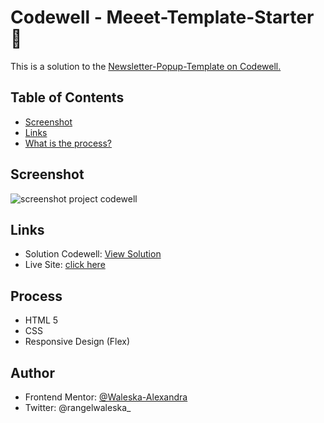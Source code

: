 # Codewell - Meeet-Template-Starter 👋

This is a solution to the <a href=https://www.codewell.cc/challenges/meeet-waitlist-template--60e05defa383e41090a3c273> Newsletter-Popup-Template on Codewell. </a>

## Table of Contents

* <a href=https://github.com/waleska-alexandra/Newsletter-Popup-Template/blob/main/README.md#screenshot>Screenshot </a>
* <a href=https://github.com/waleska-alexandra/Newsletter-Popup-Template/blob/main/README.md#links>Links </a>
* <a href=https://github.com/waleska-alexandra/Newsletter-Popup-Template/blob/main/README.md#process>What is the process? </a>

## Screenshot
![screenshot project codewell](https://github.com/waleska-alexandra/Newsletter-Popup-Template/blob/main/capture%20%20newsletter.png)


## Links

* Solution Codewell: <a href=https://www.codewell.cc/challenges/newsletter-popup-template--60a8db35203a0e6180bb5035/solution/61f5e0edf776b57341d011ce> View Solution </a>
* Live Site: <a href=https://waleska-alexandra.github.io/meeet-template-starter/> click here </a>


## Process

* HTML 5
* CSS
* Responsive Design (Flex)

## Author
* Frontend Mentor: <a href=https://www.frontendmentor.io/profile/waleska-alexandra>@Waleska-Alexandra</a>
* Twitter: @rangelwaleska_
